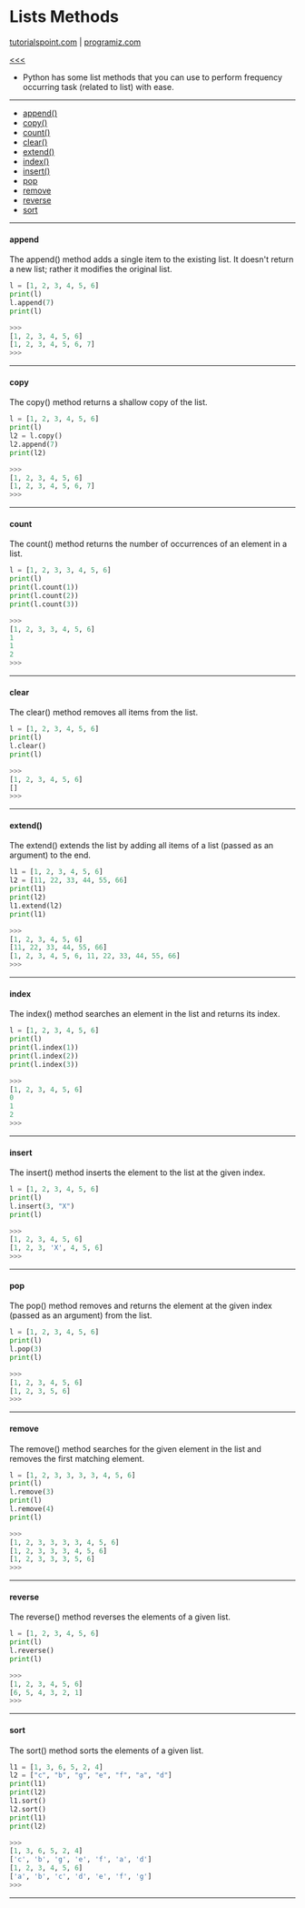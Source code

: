 
Lists Methods
======

[tutorialspoint.com](https://www.tutorialspoint.com/python) |
[programiz.com](https://www.programiz.com/python-programming/methods/list)

[<<<](https://github.com/ttltrk/PRG/blob/master/PY/DOC/OPYM/01_OBJ_DS/LISTS/LISTS.MD)

* Python has some list methods that you can use to perform frequency occurring task (related to list) with ease. 

---

* <a href="#3">append()</a>
* <a href="#6">copy()</a>
* <a href="#7">count()</a>
* <a href="#8">clear()</a>
* <a href="#10">extend()</a>
* <a href="#13">index()</a>
* <a href="#14">insert()</a>
* <a href="#12">pop</a>
* <a href="#21">remove</a>
* <a href="#22">reverse</a>
* <a href="#24">sort</a>

---

<h4 id="3">append</h4>

The append() method adds a single item to the existing list. It doesn't return a new list; rather it modifies the original list.

```python
l = [1, 2, 3, 4, 5, 6]
print(l)
l.append(7)
print(l)

>>>
[1, 2, 3, 4, 5, 6]
[1, 2, 3, 4, 5, 6, 7]
>>>
```

---

<h4 id="6">copy</h4>

The copy() method returns a shallow copy of the list.

```python
l = [1, 2, 3, 4, 5, 6]
print(l)
l2 = l.copy()
l2.append(7)
print(l2)

>>>
[1, 2, 3, 4, 5, 6]
[1, 2, 3, 4, 5, 6, 7]
>>>
```

---

<h4 id="7">count</h4>

The count() method returns the number of occurrences of an element in a list.

```python
l = [1, 2, 3, 3, 4, 5, 6]
print(l)
print(l.count(1))
print(l.count(2))
print(l.count(3))

>>>
[1, 2, 3, 3, 4, 5, 6]
1
1
2
>>>
```

---

<h4 id="8">clear</h4>

The clear() method removes all items from the list.

```python
l = [1, 2, 3, 4, 5, 6]
print(l)
l.clear()
print(l)

>>>
[1, 2, 3, 4, 5, 6]
[]
>>>
```

---

<h4 id="10">extend()</h4>

The extend() extends the list by adding all items of a list (passed as an argument) to the end.

```python
l1 = [1, 2, 3, 4, 5, 6]
l2 = [11, 22, 33, 44, 55, 66]
print(l1)
print(l2)
l1.extend(l2)
print(l1)

>>>
[1, 2, 3, 4, 5, 6]
[11, 22, 33, 44, 55, 66]
[1, 2, 3, 4, 5, 6, 11, 22, 33, 44, 55, 66]
>>>
```

---

<h4 id="13">index</h4>

The index() method searches an element in the list and returns its index.

```python
l = [1, 2, 3, 4, 5, 6]
print(l)
print(l.index(1))
print(l.index(2))
print(l.index(3))

>>>
[1, 2, 3, 4, 5, 6]
0
1
2
>>>
```

---

<h4 id="14">insert</h4>

The insert() method inserts the element to the list at the given index.

```python
l = [1, 2, 3, 4, 5, 6]
print(l)
l.insert(3, "X")
print(l)

>>>
[1, 2, 3, 4, 5, 6]
[1, 2, 3, 'X', 4, 5, 6]
>>>
```

---

<h4 id="12">pop</h4>

The pop() method removes and returns the element at the given index (passed as an argument) from the list.

```python
l = [1, 2, 3, 4, 5, 6]
print(l)
l.pop(3)
print(l)

>>>
[1, 2, 3, 4, 5, 6]
[1, 2, 3, 5, 6]
>>>
```

---

<h4 id="21">remove</h4>

The remove() method searches for the given element in the list and removes the first matching element.

```python
l = [1, 2, 3, 3, 3, 3, 4, 5, 6]
print(l)
l.remove(3)
print(l)
l.remove(4)
print(l)

>>>
[1, 2, 3, 3, 3, 3, 4, 5, 6]
[1, 2, 3, 3, 3, 4, 5, 6]
[1, 2, 3, 3, 3, 5, 6]
>>>
```

---

<h4 id="22">reverse</h4>

The reverse() method reverses the elements of a given list.

```python
l = [1, 2, 3, 4, 5, 6]
print(l)
l.reverse()
print(l)

>>>
[1, 2, 3, 4, 5, 6]
[6, 5, 4, 3, 2, 1]
>>>
```

---

<h4 id="24">sort</h4>

The sort() method sorts the elements of a given list.

```python
l1 = [1, 3, 6, 5, 2, 4]
l2 = ["c", "b", "g", "e", "f", "a", "d"]
print(l1)
print(l2)
l1.sort()
l2.sort()
print(l1)
print(l2)

>>>
[1, 3, 6, 5, 2, 4]
['c', 'b', 'g', 'e', 'f', 'a', 'd']
[1, 2, 3, 4, 5, 6]
['a', 'b', 'c', 'd', 'e', 'f', 'g']
>>>
```

---

